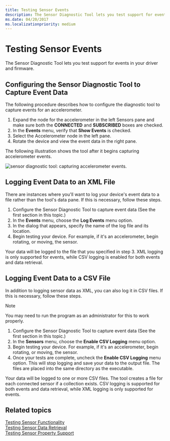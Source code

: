 ```yaml
---
title: Testing Sensor Events
description: The Sensor Diagnostic Tool lets you test support for events in your driver and firmware.
ms.date: 04/20/2017
ms.localizationpriority: medium
---
```


# Testing Sensor Events


The Sensor Diagnostic Tool lets you test support for events in your driver and firmware.
 

## Configuring the Sensor Diagnostic Tool to Capture Event Data


The following procedure describes how to configure the diagnostic tool to capture events for an accelerometer.

1.  Expand the node for the accelerometer in the left Sensors pane and make sure both the **CONNECTED** and **SUBSCRIBED** boxes are checked.
2.  In the **Events** menu, verify that **Show Events** is checked.
3.  Select the Accelerometer node in the left pane.
4.  Rotate the device and view the event data in the right pane.

The following illustration shows the tool after it begins capturing accelerometer events.

![sensor diagnostic tool: capturing accelerometer events.](images/sdt-events.png)


## Logging Event Data to an XML File


There are instances where you'll want to log your device's event data to a file rather than the tool's data pane. If this is necessary, follow these steps.

1.  Configure the Sensor Diagnostic Tool to capture event data (See the first section in this topic.)
2.  In the **Events** menu, choose the **Log Events** menu option.
3.  In the dialog that appears, specify the name of the log file and its location.
4.  Begin testing your device. For example, if it's an accelerometer, begin rotating, or moving, the sensor.

Your data will be logged to the file that you specified in step 3. XML logging is only supported for events, while CSV logging is enabled for both events and data retrieval.

## Logging Event Data to a CSV File


In addition to logging sensor data as XML, you can also log it in CSV files. If this is necessary, follow these steps. 

> [!NOTE]
> You may need to run the program as an administrator for this to work properly.

1.  Configure the Sensor Diagnostic Tool to capture event data (See the first section in this topic.)
2.  In the **Sensors** menu, choose the **Enable CSV Logging** menu option.
3.  Begin testing your device. For example, if it's an accelerometer, begin rotating, or moving, the sensor.
4.  Once your tests are complete, uncheck the **Enable CSV Logging** menu option. This will stop logging and save your data to the output file. The files are placed into the same directory as the executable.

Your data will be logged to one or more CSV files. The tool creates a file for each connected sensor if a collection exists. CSV logging is supported for both events and data retrieval, while XML logging is only supported for events.

## Related topics
[Testing Sensor Functionality](testing-sensor-functionality.md)  
[Testing Sensor Data Retrieval](testing-sensor-properties.md)  
[Testing Sensor Property Support](testing-and-logging-sensor-data.md)  




